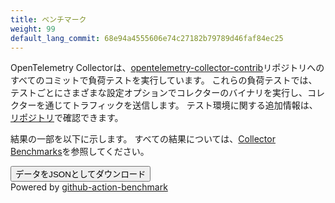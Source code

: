 ```yaml
---
title: ベンチマーク
weight: 99
default_lang_commit: 68e94a4555606e74c27182b79789d46faf84ec25
---
```


<link rel="stylesheet" href="/css/benchmarks.css">

OpenTelemetry Collectorは、[opentelemetry-collector-contrib](https://github.com/open-telemetry/opentelemetry-collector-contrib/)リポジトリへのすべてのコミットで負荷テストを実行しています。
これらの負荷テストでは、テストごとにさまざまな設定オプションでコレクターのバイナリを実行し、コレクターを通じてトラフィックを送信します。
テスト環境に関する追加情報は、[リポジトリ](https://github.com/open-telemetry/opentelemetry-collector-contrib/tree/main/testbed#opentelemetry-collector-testbed)で確認できます。

結果の一部を以下に示します。
すべての結果については、[Collector Benchmarks](https://open-telemetry.github.io/opentelemetry-collector-contrib/benchmarks/loadtests/)を参照してください。

<!-- markdownlint-disable -->

<div class="container">
  <main id="main"></main>
</div>

<footer>
  <button id="dl-button">データをJSONとしてダウンロード</button>
  <div class="spacer"></div>
  <div class="small">Powered by <a rel="noopener"
      href="https://github.com/marketplace/actions/continuous-benchmark">github-action-benchmark</a></div>
</footer>

<script src="https://cdn.jsdelivr.net/npm/chart.js@2.9.2/dist/Chart.min.js"></script>
<script src="https://open-telemetry.github.io/opentelemetry-collector-contrib/benchmarks/loadtests/data.js"></script>
<script id="main-script">
  'use strict';
  (function () {
    const COLORS = [
      "#48aaf9",
      "#8a3ef2",
      "#78eeda",
      "#d78000",
      "#1248b3",
      "#97dbfc",
      "#006174",
      "#00b6b6",
      "#854200",
      "#f3c8ad",
      "#410472",
    ];

    function init() {
      function collectBenchesPerTestCase(entries) {
        const byGroup = new Map();
        const commitIds = [];
        for (const entry of entries) {
          const { commit, date, tool, benches } = entry;
          const commitId = commit.id.slice(0, 7);
          commitIds.push(commitId);
          for (const bench of benches) {
            const result = { commit, date, tool, bench };
            if (!bench.extra.includes("10kDPS") && !bench.extra.includes("10kSPS")){
              continue
            }
            const extraParts = bench.extra.split("/");
            let benchmarkName = extraParts[0] + " - " + bench.name;
            let byName = byGroup.get(benchmarkName);
            if (byName === undefined) {
              byName = new Map();
              byGroup.set(benchmarkName, byName);
            }
            let extraName = bench.extra
            if (extraParts.length > 1) {
              extraName = extraParts[1].split(" - ")[0]
            }
            let byCommitId = byName.get(extraName);
            if (byCommitId === undefined) {
              byCommitId = new Map();
              byCommitId.set(commitId, result)
              byName.set(extraName, byCommitId);
            } else {
              byCommitId.set(commitId, result);
            }
          }
        }
        return {
          commitIds,
          byGroup
        };
      }

      const data = window.BENCHMARK_DATA;

      // Render footer
      document.getElementById('dl-button').onclick = () => {
        const dataUrl = 'data:,' + JSON.stringify(data, null, 2);
        const a = document.createElement('a');
        a.href = dataUrl;
        a.download = 'benchmark_data.json';
        a.click();
      };

      // Prepare data points for charts
      return Object.keys(data.entries).map(name => ({
        name,
        dataSet: collectBenchesPerTestCase(data.entries[name]),
      }));
    }

    function renderAllChars(dataSets) {

      function renderGraph(parent, name, commitIds, byName) {
        const chartTitle = document.createElement('h3');
        chartTitle.textContent = name;
        parent.append(chartTitle);

        const canvas = document.createElement('canvas');
        canvas.className = 'benchmark-chart';
        parent.appendChild(canvas);

        const results = [];
        for (const [name, byCommitId] of byName.entries()) {
          results.push({
            name,
            dataset: commitIds.map(commitId => byCommitId.get(commitId) ?? null)
          });
        }
        results.sort((a, b) => a.name.localeCompare(b.name));

        const data = {
          labels: commitIds,
          datasets: results.map(({ name, dataset }, index) => {
            const color = COLORS[index % COLORS.length];

            return {
              label: name,
              data: dataset.map(d => d?.bench.value ?? null),
              fill: false,
              borderColor: color,
              backgroundColor: color,
            };
          }),
        };

        const options = {
          scales: {
            xAxes: [
              {
                scaleLabel: {
                  display: true,
                  labelString: 'commit',
                },
              }
            ],
            yAxes: [
              {
                scaleLabel: {
                  display: true,
                  labelString: results?.[0]?.dataset.find(d => d !== null)?.bench.unit ?? '',
                },
                ticks: {
                  beginAtZero: true,
                }
              }
            ],
          },
          tooltips: {
            callbacks: {
              afterTitle: items => {
                const { datasetIndex, index } = items[0];
                const data = results[datasetIndex].dataset[index];
                return '\n' + data.commit.message + '\n\n' + data.commit.timestamp + ' committed by @' + data.commit.author.username + '\n';
              },
              label: item => {
                const { datasetIndex, index, value } = item;
                const { name, dataset } = results[datasetIndex];
                const { range, unit } = dataset[index].bench;
                let label = `${name}: ${value}`;
                label += unit;
                if (range) {
                  label += ' (' + range + ')';
                }
                return label;
              },
            }
          },
          legend: {
            display: true,
            position: "right"
          }
        };

        new Chart(canvas, {
          type: 'line',
          data,
          options,
        });
      }

      function renderBenchSet(name, benchSet, main) {
        const setElem = document.createElement('div');
        setElem.className = 'benchmark-set';
        main.appendChild(setElem);

        const graphsElem = document.createElement('div');
        graphsElem.className = 'benchmark-graphs';
        setElem.appendChild(graphsElem);

        const { commitIds, byGroup } = benchSet;
        const groups = [];
        for (const [name, byName] of byGroup.entries()) {
          groups.push({ name, byName });
        }
        groups.sort((a, b) => a.name.localeCompare(b.name));

        for (const { name, byName } of groups) {
          renderGraph(graphsElem, name, commitIds, byName);
        }
      }

      const main = document.getElementById('main');
      for (const { name, dataSet } of dataSets) {
        renderBenchSet(name, dataSet, main);
      }
    }

    renderAllChars(init()); // Start
  })();
</script>

